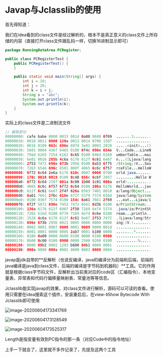 

# Javap与Jclasslib的使用

首先得知道：

我们在idea看到的class文件是经过解析的，根本不是真正意义的class文件上所存储的内容（直接打开class文件跟乱码一样，切换16进制显示即可）

```java
package RunningDateArea.PCRegister;

public class PCRegisterTest {
    public PCRegisterTest() {
    }

    public static void main(String[] args) {
        int i = 10;
        int j = 20;
        int k = i + j;
        String s = "abc";
        System.out.println(i);
        System.out.println(k);
    }
}
```

实际上的class文件是二进制流文件

```java
// 截取部分
00000000: cafe babe 0000 0033 001d 0a00 0600 0f09  .......3........
00000010: 0010 0011 0800 120a 0013 0014 0700 1507  ................
00000020: 0016 0100 063c 696e 6974 3e01 0003 2829  .....<init>...()
00000030: 5601 0004 436f 6465 0100 0f4c 696e 654e  V...Code...LineN
00000040: 756d 6265 7254 6162 6c65 0100 046d 6169  umberTable...mai
00000050: 6e01 0016 285b 4c6a 6176 612f 6c61 6e67  n...([Ljava/lang
00000060: 2f53 7472 696e 673b 2956 0100 0a53 6f75  /String;)V...Sou
00000070: 7263 6546 696c 6501 000f 4865 6c6c 6f57  rceFile...HelloW
00000080: 6f72 6c64 2e6a 6176 610c 0007 0008 0700  orld.java.......
00000090: 170c 0018 0019 0100 0c48 656c 6c6f 2057  .........Hello W
000000a0: 6f72 6c64 2107 001a 0c00 1b00 1c01 000a  orld!...........
000000b0: 4865 6c6c 6f57 6f72 6c64 0100 106a 6176  HelloWorld...jav
000000c0: 612f 6c61 6e67 2f4f 626a 6563 7401 0010  a/lang/Object...
000000d0: 6a61 7661 2f6c 616e 672f 5379 7374 656d  java/lang/System
000000e0: 0100 036f 7574 0100 154c 6a61 7661 2f69  ...out...Ljava/i
000000f0: 6f2f 5072 696e 7453 7472 6561 6d3b 0100  o/PrintStream;..
00000100: 136a 6176 612f 696f 2f50 7269 6e74 5374  .java/io/PrintSt
00000110: 7265 616d 0100 0770 7269 6e74 6c6e 0100  ream...println..
00000120: 1528 4c6a 6176 612f 6c61 6e67 2f53 7472  .(Ljava/lang/Str
00000130: 696e 673b 2956 0021 0005 0006 0000 0000  ing;)V.!........
00000140: 0002 0001 0007 0008 0001 0009 0000 001d  ................
00000150: 0001 0001 0000 0005 2ab7 0001 b100 0000  ........*.......
00000160: 0100 0a00 0000 0600 0100 0000 0100 0900  ................
00000170: 0b00 0c00 0100 0900 0000 2500 0200 0100  ..........%.....
00000180: 0000 09b2 0002 1203 b600 04b1 0000 0001  ................
00000190: 000a 0000 000a 0002 0000 0003 0008 0004  ................

```

javap是jdk自带的**反解析（也说反编译，java的编译分为前端和后端，前端的java编译是java到class文件，后端的编译是字节码到机器码）**工具。它的作用就是根据class字节码文件，反解析出当前类对应的code区（汇编指令）、本地变量表、异常表和代码行偏移量映射表、常量池等等信息。

Jclasslib能实现javap的效果，对class文件进行解析，源码可以可读的查看。使用只需要在idea搜索这个插件，安装重启后，在view-》Show Bytecode With Jclasslib即可使用

![image-20200604173341769](https://gitee.com/zero049/MyNoteImages/raw/master/image-20200604173341769.png)

![image-20200604173128549](https://gitee.com/zero049/MyNoteImages/raw/master/image-20200604173128549.png)

![image-20200604173525317](https://gitee.com/zero049/MyNoteImages/raw/master/image-20200604173525317.png)

Length是指变量有效到PC指令的那一条（对应Code中的指令地址）



上手一下就会了，这里就不多作记录了，先提及这两个工具

